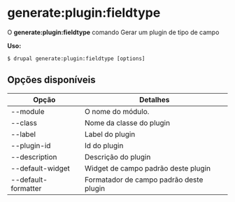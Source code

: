 # generate:plugin:fieldtype
O **generate:plugin:fieldtype** comando Gerar um plugin de tipo de campo

**Uso:**
```
$ drupal generate:plugin:fieldtype [options] 
```

## Opções disponíveis
Opção | Detalhes
-------|-------------
--module | O nome do módulo.
--class | Nome da classe do plugin
--label | Label do plugin
--plugin-id | Id do plugin
--description | Descrição do plugin
--default-widget | Widget de campo padrão deste plugin
--default-formatter | Formatador de campo padrão deste plugin
